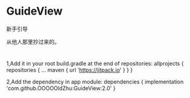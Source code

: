 # GuideView
新手引导

从他人那里抄过来的。

# 
1,Add it in your root build.gradle at the end of repositories:
allprojects {
		repositories {
			...
			maven { url 'https://jitpack.io' }
		}
	}

2,Add the dependency in app module:
dependencies {
	        implementation 'com.github.OOOOOldZhu:GuideView:2.0'
	}





